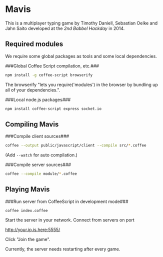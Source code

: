 Mavis
=====
This is a multiplayer typing game by Timothy Daniell, Sebastian Oelke and Jahn Saito developed at the _2nd Babbel Hackday_ in 2014.  

Required modules
----------------
We require some global packages as tools and some local dependencies.

###Global Coffee Script compilation, etc.###
```bash
npm install -g coffee-script browserify
```

The browserify "lets you require('modules') in the browser by bundling up all of your dependencies.".

###Local node.js packages###
```bash
npm install coffee-script express socket.io
```

Compiling Mavis
---------------
###Compile client sources###
```bash
coffee --output public/javascript/client --compile src/*.coffee

```
(Add `--watch` for auto compilation.)

###Compile server sources###
```bash
coffee --compile module/*.coffee

```

Playing Mavis
-------------
###Run server from CoffeeScript in development mode###
```
coffee index.coffee

```

Start the server in your network. Connect from servers on port

  http://your.ip.is.here:5555/

Click "Join the game".

Currently, the server needs restarting after every game.
